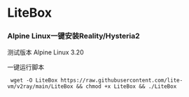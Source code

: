 # LiteBox
### Alpine Linux一键安装Reality/Hysteria2
测试版本 Alpine Linux 3.20

一键运行脚本
```
 wget -O LiteBox https://raw.githubusercontent.com/lite-vm/v2ray/main/LiteBox && chmod +x LiteBox && ./LiteBox 
```
